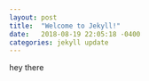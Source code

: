```yaml
---
layout: post
title:  "Welcome to Jekyll!"
date:   2018-08-19 22:05:18 -0400
categories: jekyll update
---
```

hey there
